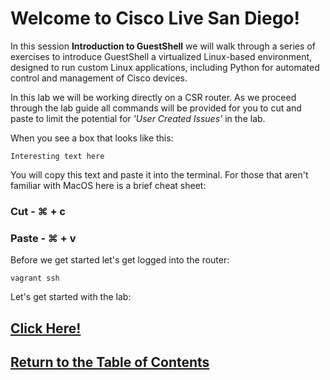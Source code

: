 # Welcome to Cisco Live San Diego!

In this session **Introduction to GuestShell** we will walk through a series of exercises to introduce GuestShell a virtualized Linux-based environment, designed to run custom Linux applications, including Python for automated control and management of Cisco devices.

In this lab we will be working directly on a CSR router. As we proceed through the lab guide all commands will be provided for you to cut and paste to limit the potential for *'User Created Issues'* in the lab.

When you see a box that looks like this:

```
Interesting text here
```
You will copy this text and paste it into the terminal. For those that aren't familiar with MacOS here is a brief cheat sheet:

### Cut - ⌘ + c
### Paste - ⌘ + v

Before we get started let's get logged into the router:

```
vagrant ssh
```

Let's get started with the lab: 

## [Click Here!](DEVWKS_1695_Guided_2.md)

## [Return to the Table of Contents](../../README.md)